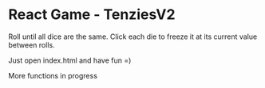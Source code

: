 # React Game - TenziesV2

Roll until all dice are the same. Click each die to freeze it at its current value between rolls.

Just open index.html and have fun =)

More functions in progress
